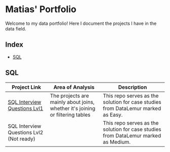 # Matias' Portfolio
Welcome to my data portfolio! Here I document the projects I have in the data field.


## Index
 - [SQL](#SQL)

## SQL
| Project Link | Area of Analysis | Description | 
|--------------|--------------|--------------|
| [SQL Interview Questions Lvl1](https://github.com/Mati-DB/SQL-Interview-Questions)   | The projects are mainly about joins, whether it's joining or filtering tables    | This repo serves as the solution for case studies from DataLemur marked as Easy.  |
| SQL Interview Questions Lvl2 (Not ready)  |     | This repo serves as the solution for case studies from DataLemur marked as Medium.    |
